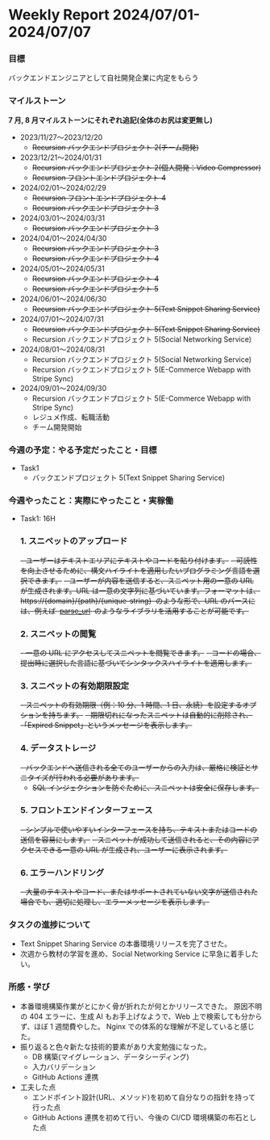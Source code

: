 # Weekly Report 2024/07/01-2024/07/07

### 目標

バックエンドエンジニアとして自社開発企業に内定をもらう

### マイルストーン

**7 月, 8 月マイルストーンにそれぞれ追記(全体のお尻は変更無し)**

- 2023/11/27〜2023/12/20
  - ~~Recursion バックエンドプロジェクト 2(チーム開発)~~
- 2023/12/21〜2024/01/31
  - ~~Recursion バックエンドプロジェクト 2(個人開発：Video Compressor)~~
  - ~~Recursion フロントエンドプロジェクト 4~~
- 2024/02/01〜2024/02/29
  - ~~Recursion フロントエンドプロジェクト 4~~
  - ~~Recursion バックエンドプロジェクト 3~~
- 2024/03/01〜2024/03/31
  - ~~Recursion バックエンドプロジェクト 3~~
- 2024/04/01〜2024/04/30
  - ~~Recursion バックエンドプロジェクト 3~~
  - ~~Recursion バックエンドプロジェクト 4~~
- 2024/05/01〜2024/05/31
  - ~~Recursion バックエンドプロジェクト 4~~
  - ~~Recursion バックエンドプロジェクト 5~~
- 2024/06/01〜2024/06/30
  - ~~Recursion バックエンドプロジェクト 5(Text Snippet Sharing Service)~~
- 2024/07/01〜2024/07/31
  - ~~Recursion バックエンドプロジェクト 5(Text Snippet Sharing Service)~~
  - Recursion バックエンドプロジェクト 5(Social Networking Service)
- 2024/08/01〜2024/08/31
  - Recursion バックエンドプロジェクト 5(Social Networking Service)
  - Recursion バックエンドプロジェクト 5(E-Commerce Webapp with Stripe Sync)
- 2024/09/01〜2024/09/30
  - Recursion バックエンドプロジェクト 5(E-Commerce Webapp with Stripe Sync)
  - レジュメ作成、転職活動
  - チーム開発開始

### 今週の予定：やる予定だったこと・目標

- Task1
  - バックエンドプロジェクト 5(Text Snippet Sharing Service)

### 今週やったこと：実際にやったこと・実稼働

- Task1: 16H
  ### **1. スニペットのアップロード**
  ~~- ユーザーはテキストエリアにテキストやコードを貼り付けます。~~
  ~~- 可読性を向上させるために、構文ハイライトを適用したいプログラミング言語を選択できます。~~
  ~~- ユーザーが内容を送信すると、スニペット用の一意の URL が生成されます。URL は一意の文字列に基づいています。フォーマットは、https://{domain}/{path}/{unique-string}  のような形で、URL のパースには、例えば  [parse_url](https://www.php.net/parse_url)  のようなライブラリを活用することが可能です。~~
  ### **2. スニペットの閲覧**
  ~~- 一意の URL にアクセスしてスニペットを閲覧できます。~~
  ~~- コードの場合、提出時に選択した言語に基づいてシンタックスハイライトを適用します。~~
  ### **3. スニペットの有効期限設定**
  ~~- スニペットの有効期限（例：10 分、1 時間、1 日、永続）を設定するオプションを持ちます。~~
  ~~- 期限切れになったスニペットは自動的に削除され、「Expired Snippet」というメッセージを表示します。~~
  ### **4. データストレージ**
  ~~- バックエンドへ送信される全てのユーザーからの入力は、厳格に検証とサニタイズが行われる必要があります。~~
  - ~~SQL インジェクションを防ぐために、スニペットは安全に保存します。~~
  ### **5. フロントエンドインターフェース**
  ~~- シンプルで使いやすいインターフェースを持ち、テキストまたはコードの送信を容易にします。~~
  ~~- スニペットが成功して送信されると、その内容にアクセスできる一意の URL が生成され、ユーザーに表示されます。~~
  ### **6. エラーハンドリング**
  ~~- 大量のテキストやコード、またはサポートされていない文字が送信された場合でも、適切に処理し、エラーメッセージを表示します。~~

### タスクの進捗について

- Text Snippet Sharing Service の本番環境リリースを完了させた。
- 次週から教材の学習を進め、Social Networking Service に早急に着手したい。

### 所感・学び

- 本番環境構築作業がとにかく骨が折れたが何とかリリースできた。
  原因不明の 404 エラーに、生成 AI もお手上げなようで、Web 上で検索しても分からず、ほぼ 1 週間費やした。
  Nginx での体系的な理解が不足していると感じた。
- 振り返ると色々新たな技術的要素があり大変勉強になった。
  - DB 構築(マイグレーション、データシーディング)
  - 入力バリデーション
  - GitHub Actions 連携
- 工夫した点
  - エンドポイント設計(URL、メソッド)を初めて自分なりの指針を持って行った点
  - GitHub Actions 連携を初めて行い、今後の CI/CD 環境構築の布石とした点
